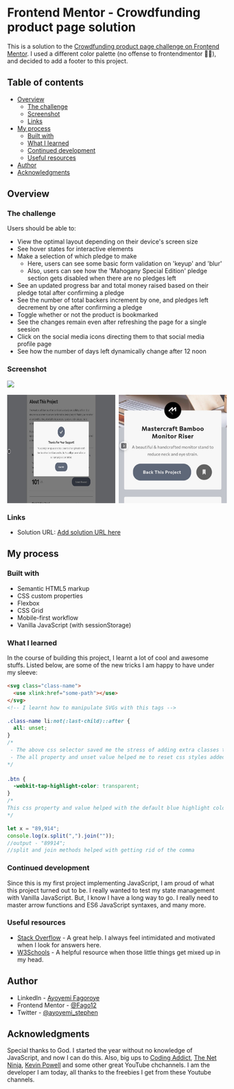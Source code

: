 # Frontend Mentor - Crowdfunding product page solution

This is a solution to the [Crowdfunding product page challenge on Frontend Mentor](https://www.frontendmentor.io/challenges/crowdfunding-product-page-7uvcZe7ZR).
I used a different color palette (no offense to frontendmentor 🙇‍♂️), and decided to add a footer to this project.


## Table of contents

- [Overview](#overview)
  - [The challenge](#the-challenge)
  - [Screenshot](#screenshot)
  - [Links](#links)
- [My process](#my-process)
  - [Built with](#built-with)
  - [What I learned](#what-i-learned)
  - [Continued development](#continued-development)
  - [Useful resources](#useful-resources)
- [Author](#author)
- [Acknowledgments](#acknowledgments)


## Overview

### The challenge

Users should be able to:

- View the optimal layout depending on their device's screen size
- See hover states for interactive elements
- Make a selection of which pledge to make
  - Here, users can see some basic form validation on 'keyup' and 'blur'
  - Also, users can see how the 'Mahogany Special Edition' pledge section gets disabled when there are no pledges left
- See an updated progress bar and total money raised based on their pledge total after confirming a pledge
- See the number of total backers increment by one, and pledges left decrement by one after confirming a pledge
- Toggle whether or not the product is bookmarked
- See the changes remain even after refreshing the page for a single seesion
- Click on the social media icons directing them to that social media profile page
- See how the number of days left dynamically change after 12 noon

### Screenshot

![](./screenshot.jpg)

<div align="center" style="display: flex; gap: 0.5rem; width: 100%;">
  <img src="./images/screenshot-desktop.jpg" width="50%" alt="desktop">
  <img src="./images/screenshot-mobile.jpg" width="50%" alt="mobile">
</div>

### Links

- Solution URL: [Add solution URL here](https://your-solution-url.com)

## My process

### Built with

- Semantic HTML5 markup
- CSS custom properties
- Flexbox
- CSS Grid
- Mobile-first workflow
- Vanilla JavaScript (with sessionStorage)


### What I learned

In the course of building this project, I learnt a lot of cool and awesome stuffs. Listed below, are some of the new tricks I am happy to have under my sleeve:

```html
<svg class="class-name">
  <use xlink:href="some-path"></use>
</svg>
<!-- I learnt how to manipulate SVGs with this tags -->
```
```css
.class-name li:not(:last-child)::after {
  all: unset;
}
/*
 - The above css selector saved me the stress of adding extra classes to html elements
 - The all property and unset value helped me to reset css styles added to selector elements
*/

.btn {
  -webkit-tap-highlight-color: transparent;
}
/*
This css property and value helped with the default blue highlight color when a button is clicked
*/
```
```js
let x = "89,914";
console.log(x.split(",").join(""));
//output - "89914";
//split and join methods helped with getting rid of the comma
```

### Continued development

Since this is my first project implementing JavaScript, I am proud of what this project turned out to be. I really wanted to test my state management with Vanilla JavaScript. But, I know I have a long way to go. I really need to master arrow functions and ES6 JavaScript syntaxes, and many more.

### Useful resources

- [Stack Overflow](https://stackoverflow.com/) - A great help. I always feel intimidated and motivated when I look for answers here.
- [W3Schools](https://www.w3schools.com/) - A helpful resource when those little things get mixed up in my head.


## Author

- LinkedIn - [Ayoyemi Fagoroye](https://www.linkedin.com/in/ayoyemi-fagoroye)
- Frontend Mentor - [@Fago12](https://www.frontendmentor.io/profile/Fago12)
- Twitter - [@ayoyemi_stephen](https://www.twitter.com/ayoyemi_stephen)


## Acknowledgments

Special thanks to God. I started the year without no knowledge of JavaScript, and now I can do this. Also, big ups to [Coding Addict](https://youtube.com/c/CodingAddict), [The Net Ninja](https://youtube.com/c/TheNetNinja), [Kevin Powell](https://youtube.com/kepowob) and some other great YouTube chchannels. I am the developer I am today, all thanks to the freebies I get from these Youtube channels.
